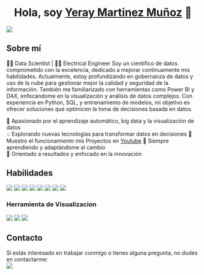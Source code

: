 <div align="center">
<h1 aling="center"> Hola, soy <a href="https://www.linkedin.com/in/yeray-martinez-a35444248/"> Yeray Martinez Muñoz</a> 👋</h1>
</div>
<img src="https://i.imgur.com/ITzWwX3.jpeg">

## Sobre mí
👨‍💻 Data Scientist | 👷‍♂️ Electrical Engineer 
Soy un científico de datos comprometido con la excelencia, dedicado a mejorar continuamente mis habilidades. Actualmente, estoy profundizando en gobernanza de datos y uso de la nube para gestionar mejor la calidad y seguridad de la información. También me familiarizado con herramientas como Power BI y DAX, enfocándome en la visualización y análisis de datos complejos. Con experiencia en Python, SQL, y entrenamiento de modelos, mi objetivo es ofrecer soluciones que optimicen la toma de decisiones basada en datos.

🚀 Apasionado por el aprendizaje automático, big data y la visualización de datos  
💡 Explorando nuevas tecnologías para transformar datos en decisiones 
🎥 Muestro el funcionamiento mis Proyectos en [Youtube](https://www.youtube.com/@YerayMartinez-r7u)
🌱 Siempre aprendiendo y adaptándome al cambio  
🎯 Orientado a resultados y enfocado en la innovación  

## Habilidades
![](https://img.shields.io/badge/Python-blue?style=for-the-badge&logo=python)
![](https://img.shields.io/badge/SQL-orange?style=for-the-badge&logo=sql)
![](https://img.shields.io/badge/Machine_Learning-brightgreen?style=for-the-badge&logo=scikit-learn)
![](https://img.shields.io/badge/tensorflow-yellow?style=for-the-badge&logo=tensorflow)
![](https://img.shields.io/badge/spacy-green?style=for-the-badge&logo=spacy)
![](https://img.shields.io/badge/Data%20Science-yellow?style=for-the-badge&logo=dataiku)
![](https://img.shields.io/badge/Excel-green?style=for-the-badge&logo=microsoftexcel)
![](https://img.shields.io/badge/DAX-lightgrey?style=for-the-badge&logo=powerbi)
### Herramienta de Visualizacion 
![](https://img.shields.io/badge/PowerBI-yellow?style=for-the-badge&logo=powerbi)
![](https://img.shields.io/badge/Seaborn-orange?style=for-the-badge&logo=seaborn)
![](https://img.shields.io/badge/Matplotlib-green?style=for-the-badge&logo=matplotlib)



## Contacto
Si estás interesado en trabajar conmigo o tienes alguna pregunta, no dudes en contactarme:<br>
![](https://img.shields.io/badge/Email-yeraym21m%40gmail.com-lightgrey?style=for-the-badge&logo=gmail)
